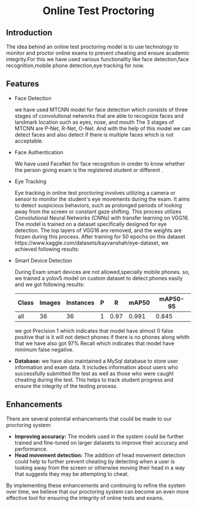 <h1 align="center">Online Test Proctoring</h1>
    <h2>Introduction</h2>
    <p>The idea behind an online test proctoring model is to use technology to monitor and proctor online exams to prevent cheating and ensure academic integrity.For this we have used various functionality like face detection,face recognition,mobile phone detection,eye tracking for now.
    <h2>Features</h2>
	<ul>
		<li>Face Detection</li>
		<p>we have used MTCNN model for face detection which consists of three stages of convolutional networks that are able to recognize faces and landmark location such as eyes, nose, and mouth The 3 stages of MTCNN are P-Net, R-Net, O-Net. And with the help of this model we can detect faces and also detect if there is multiple faces which is not acceptable.</p>
		<li>Face Authentication</li>
		<p>We have used FaceNet for face recognition in oreder to know whether the person giving exam is the 
                   registered student or different .</p>
		<li>Eye Tracking</li>
		<p>Eye tracking in online test proctoring involves utilizing a camera or sensor to monitor the student's eye movements during the exam. It aims to detect suspicious behaviors, such as prolonged periods of looking away from the screen or constant gaze shifting. This process utilizes Convolutional Neural Networks (CNNs) with transfer learning on VGG16. The model is trained on a dataset specifically designed for eye detection. The top layers of VGG16 are removed, and the weights are frozen during this process. After training for 50 epochs on this dataset https://www.kaggle.com/datasets/kayvanshah/eye-dataset, we achieved following results:</p>
		<li>Smart Device Detection</li>
		<p> During Exam smart devices are not allowed,specially mobile phones. so, we trained a yolov5 model on 
                   custom dataset to detect phones easily and we got following results:
		   </p>
			
  | Class | Images | Instances |    P    |    R    | mAP50 | mAP50-95 |
|-------|--------|-----------|---------|---------|-------|----------|
| all   |     36 |        36 |    1    |   0.97  | 0.991 |   0.845  |

we got Precision 1 which indicates that model have almost 0 false positive  that is it will not detect phones if there is no phones along whith that we have also got 97% Recall which indicates that model have minimum false negative.
  <li><strong>Database:</strong> we have also maintained a  MySql database  to store user information and exam data. It includes information about users who successfully submitted the test as well as those who were caught cheating during the test. This helps to track student progress and ensure the integrity of the testing process.</li>
</ul>
<h2>Enhancements</h2>
<p>There are several potential enhancements that could be made to our proctoring system:</p>
<ul>
  <li><strong>Improving accuracy:</strong> The models used in the system could be further trained and fine-tuned on larger datasets to improve their accuracy and performance.</li>
  <li><strong>Head movement detection:</strong> The addition of head movement detection could help to further prevent cheating by detecting when a user is looking away from the screen or otherwise moving their head in a way that suggests they may be attempting to cheat.</li>
</ul>
<p>By implementing these enhancements and continuing to refine the system over time, we believe that our proctoring system can become an even more effective tool for ensuring the integrity of online tests and exams.</p>
